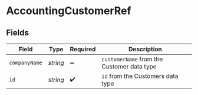 # AccountingCustomerRef


## Fields

| Field                                      | Type                                       | Required                                   | Description                                |
| ------------------------------------------ | ------------------------------------------ | ------------------------------------------ | ------------------------------------------ |
| `companyName`                              | *string*                                   | :heavy_minus_sign:                         | `customerName` from the Customer data type |
| `id`                                       | *string*                                   | :heavy_check_mark:                         | `id` from the Customers data type          |